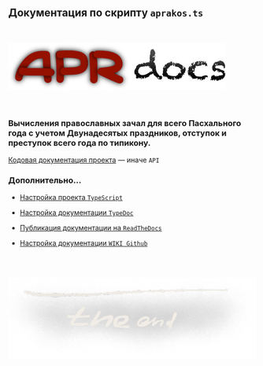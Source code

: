 ## Документация по скрипту `aprakos.ts`

<br>

![img](assets/img/apr_docs.png)

<br>

### Вычисления православных зачал для всего Пасхального года c учетом Двунадесятых праздников, отступок и преступок всего года по типикону.


[Кодовая документация проекта](generated/index.html) — иначе `API`

<!-- Documents: [description](https://a374ru.github.io/aprakos/001.html) … RU -->

<!-- Documents: [code the project](https://a374ru.github.io/TS-aprakos/gendocs/index.html) … RU -->


### Дополнительно…

+ [Настройка проекта `TypeScript`](001.md)
- [Настройка документации `TypeDoc`](typedoc.md)
+ [Публикация документации на `ReadTheDocs`](readthedocs.md)
- [Настройка документации `WIKI Github`](wiki.md)
<!-- [text](https://link) -->

<br>
<br>

![img](assets/img/the_end.png)